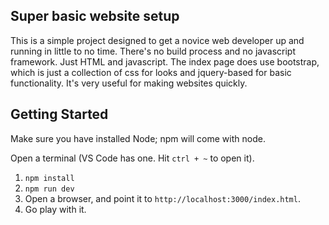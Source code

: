 ## Super basic website setup
This is a simple project designed to get a novice web developer up and running in little to no time. There's no build process and no javascript framework. Just HTML and javascript. The index page does use bootstrap, which is just a collection of css for looks and jquery-based for basic functionality. It's very useful for making websites quickly. 

## Getting Started

Make sure you have installed Node; npm will come with node.

Open a terminal (VS Code has one. Hit `ctrl + ~` to open it).

1. `npm install`
2. `npm run dev`
3. Open a browser, and point it to `http://localhost:3000/index.html`.
4. Go play with it.
